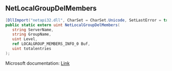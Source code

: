## NetLocalGroupDelMembers

```csharp
[DllImport("netapi32.dll", CharSet = CharSet.Unicode, SetLastError = true)]
public static extern uint NetLocalGroupDelMembers(
   string ServerName,
   string GroupName,
   uint Level,
   ref LOCALGROUP_MEMBERS_INFO_0 Buf,
   uint totalentries
);
```

Microsoft documentation: [Link](https://docs.microsoft.com/en-us/windows/win32/api/lmaccess/nf-lmaccess-netlocalgroupdelmembers)
